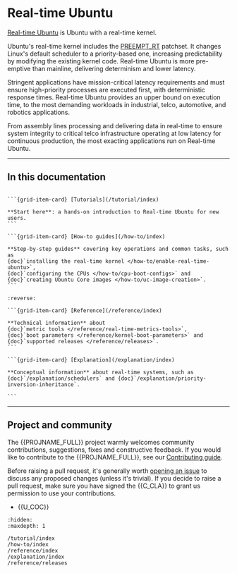 # Real-time Ubuntu

<!--
TODO: The product docs' home-page must be based on a template. The template
requires the four-par intro below, which must be drawn from the Alignment
doc's *Common understanding* column. That column is arrived at by consensus
among several stakeholders. Until that content's available, the intro's been
drawn from the PM's contribution alone. It should be updated once a *Common
understanding* has been reached.
-->

[Real-time Ubuntu] is Ubuntu with a real-time kernel.

Ubuntu's real-time kernel includes the [PREEMPT_RT] patchset.
It changes Linux's default scheduler to a priority-based one, increasing
predictability by modifying the existing kernel code. Real-time Ubuntu is more
pre-emptive than mainline, delivering determinism and lower latency.

Stringent applications have mission-critical latency requirements and must
ensure high-priority processes are executed first, with deterministic response
times. Real-time Ubuntu provides an upper bound on execution time, to the most
demanding workloads in industrial, telco, automotive, and robotics
applications.

<!-- TODO: Clarify and tighten next par. -->

From assembly lines processing and delivering data in real-time to ensure
system integrity to critical telco infrastructure operating at low latency for
continuous production, the most exacting applications run on Real-time Ubuntu.

---------

## In this documentation

````{grid} 1 1 2 2

```{grid-item-card} [Tutorials](/tutorial/index)

**Start here**: a hands-on introduction to Real-time Ubuntu for new users.
```

```{grid-item-card} [How-to guides](/how-to/index)

**Step-by-step guides** covering key operations and common tasks, such as
{doc}`installing the real-time kernel </how-to/enable-real-time-ubuntu>`,
{doc}`configuring the CPUs </how-to/cpu-boot-configs>` and
{doc}`creating Ubuntu Core images </how-to/uc-image-creation>`.   
```

````

````{grid} 1 1 2 2
:reverse:

```{grid-item-card} [Reference](/reference/index)

**Technical information** about
{doc}`metric tools </reference/real-time-metrics-tools>`,
{doc}`boot parameters </reference/kernel-boot-parameters>` and
{doc}`supported releases </reference/releases>`.
```

```{grid-item-card} [Explanation](/explanation/index)

**Conceptual information** about real-time systems, such as {doc}`/explanation/schedulers` and {doc}`/explanation/priority-inversion-inheritance`.

```

````

---------

## Project and community

The {{PROJNAME_FULL}} project warmly welcomes community contributions,
suggestions, fixes and constructive feedback.
If you would like to contribute to the {{PROJNAME_FULL}}, see our
[Contributing guide].

Before raising a pull request, it's generally worth [opening an issue] to
discuss any proposed changes (unless it's trivial).
If you decide to raise a pull request, make sure you have signed the
{{C_CLA}} to grant us permission to use your contributions.

* {{U_COC}}

<!--
* Get support
* Join our online chat
* Contribute
* Roadmap
* Thinking about using Example Product for your next project? Get in touch!
-->

```{toctree}
:hidden:
:maxdepth: 1

/tutorial/index
/how-to/index
/reference/index
/explanation/index
/reference/releases
```

<!-- LINKS -->

[Real-time Ubuntu]: https://ubuntu.com/real-time
[PREEMPT_RT]: https://wiki.linuxfoundation.org/realtime/documentation/technical_details/start
[Contributing guide]: https://github.com/canonical/real-time-ubuntu-docs/blob/main/CONTRIBUTING.md
[opening an issue]: https://github.com/canonical/real-time-ubuntu-docs/issues
